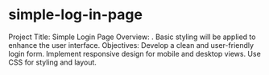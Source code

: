 # simple-log-in-page
Project Title: Simple Login Page  Overview: . Basic styling will be applied to enhance the user interface.  Objectives:  Develop a clean and user-friendly login form. Implement responsive design for mobile and desktop views. Use CSS for styling and layout. 
